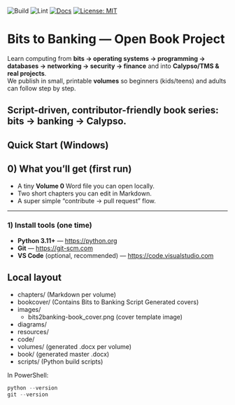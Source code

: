 ![Build](https://github.com/umicom-foundation/Bits2Banking/actions/workflows/build-volume0.yml/badge.svg)
![Lint](https://github.com/umicom-foundation/Bits2Banking/actions/workflows/lint.yml/badge.svg)
[![Docs](https://img.shields.io/badge/docs-online-blue)](https://umicom-foundation.github.io/Bits2Banking)
[![License: MIT](https://img.shields.io/badge/License-MIT-yellow.svg)](LICENSE)

# Bits to Banking — Open Book Project
Learn computing from **bits → operating systems → programming → databases → networking → security → finance** and into **Calypso/TMS & real projects**.  
We publish in small, printable **volumes** so beginners (kids/teens) and adults can follow step by step.

Script-driven, contributor-friendly book series: **bits → banking → Calypso**.
---

## Quick Start (Windows)

## 0) What you’ll get (first run)
- A tiny **Volume 0** Word file you can open locally.
- Two short chapters you can edit in Markdown.
- A super simple “contribute → pull request” flow.

---

### 1) Install tools (one time)
- **Python 3.11+** — https://python.org  
- **Git** — https://git-scm.com  
- **VS Code** (optional, recommended) — https://code.visualstudio.com
  
## Local layout
- chapters/ (Markdown per volume)
- bookcover/ (Contains Bits to Banking Script Generated covers)
- images/
    - bits2banking-book_cover.png (cover template image)
- diagrams/
- resources/
- code/
- volumes/ (generated .docx per volume)
- book/ (generated master .docx)
- scripts/ (Python build scripts)
  
In PowerShell:
```powershell
python --version
git --version
```
